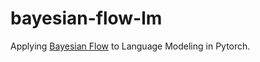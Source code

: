 # bayesian-flow-lm

Applying <a href="https://arxiv.org/abs/2308.07037">Bayesian Flow</a> to Language Modeling in Pytorch.



